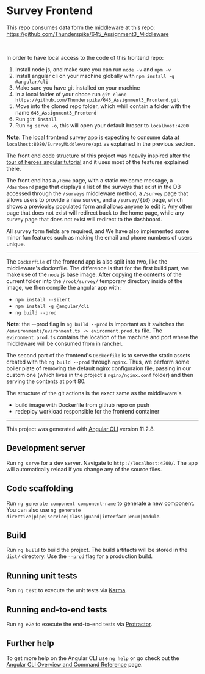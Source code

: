 # Survey Frontend

This repo consumes data form the middleware at this repo: https://github.com/Thunderspike/645_Assignment3_Middleware

<br />

In order to have local access to the code of this frontend repo:

1. Install node js, and make sure you can run `node -v` and `npm -v`
2. Install angular cli on your machine globally with `npm install -g @angular/cli`
3. Make sure you have git installed on your machine
4. In a local folder of your choce run `git clone https://github.com/Thunderspike/645_Assignment3_Frontend.git`
5. Move into the cloned repo folder, which whill contain a folder with the name `645_Assignment3_Frontend`
6. Run `git install`
7. Run `ng serve -o`, this will open your default broser to `localhost:4200`

**Note**: The local frontend survey app is expecting to consume data at `localhost:8080/SurveyMiddleware/api` as explained in the previous section.

The front end code structure of this project was heavily inspired after the [tour of heroes angular tutorial](https://angular.io/tutorial/toh-pt0) and it uses most of the features explained there.

The front end has a `/Home` page, with a static welcome message, a `/dashboard` page that displays a list of the surveys that exist in the DB accessed through the `/surveys` middleware method, a `/survey` page that allows users to provide a new survey, and a `/survey/{id}` page, which shows a previoulsy populated form and allows anyone to edit it. Any other page that does not exist will redirect back to the home page, while any survey page that does not exist will redirect to the dashboard.

All survey form fields are required, and We have also implemented some minor fun features such as making the email and phone numbers of users unique.

---

The `Dockerfile` of the frontend app is also split into two, like the middleware's dockerfile. The difference is that for the first build part, we make use of the `node` js base image. After copying the contents of the current folder into the `/root/survey/` temporary directory inside of the image, we then compile the angular app with:

-   `npm install --silent`
-   `npm install -g @angular/cli`
-   `ng build --prod`

**Note**: the --prod flag in `ng build --prod` is important as it switches the `/environments/evironment.ts -> evironment.prod.ts` file. The `evironment.prod.ts` contains the location of the machine and port where the middleware will be consumed from in rancher.

The second part of the frontend's `Dockerfile` is to serve the static assets created with the `ng build --prod` through `nginx`. Thus, we perform some boiler plate of removing the default nginx configuraion file, passing in our custom one (which lives in the project's `nginx/nginx.conf` folder) and then serving the contents at port 80.

The structure of the git actions is the exact same as the middleware's

-   build image with Dockerfile from github repo on push
-   redeploy workload responsible for the frontend container

---

This project was generated with [Angular CLI](https://github.com/angular/angular-cli) version 11.2.8.

## Development server

Run `ng serve` for a dev server. Navigate to `http://localhost:4200/`. The app will automatically reload if you change any of the source files.

## Code scaffolding

Run `ng generate component component-name` to generate a new component. You can also use `ng generate directive|pipe|service|class|guard|interface|enum|module`.

## Build

Run `ng build` to build the project. The build artifacts will be stored in the `dist/` directory. Use the `--prod` flag for a production build.

## Running unit tests

Run `ng test` to execute the unit tests via [Karma](https://karma-runner.github.io).

## Running end-to-end tests

Run `ng e2e` to execute the end-to-end tests via [Protractor](http://www.protractortest.org/).

## Further help

To get more help on the Angular CLI use `ng help` or go check out the [Angular CLI Overview and Command Reference](https://angular.io/cli) page.
